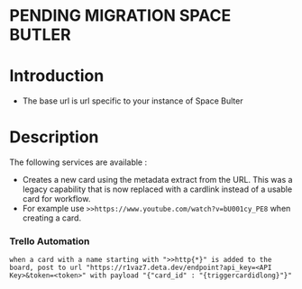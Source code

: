 # PENDING MIGRATION SPACE BUTLER

# Introduction

- The base url is url specific to your instance of Space Bulter

# Description

The following services are available :


- Creates a new card using the metadata extract from the URL. This was a legacy capability that is now replaced with a cardlink instead of a usable card for workflow.
- For example use `>>https://www.youtube.com/watch?v=bU001cy_PE8` when creating a card.

### Trello Automation

`when a card with a name starting with ">>http{*}" is added to the board, post to url "https://r1vaz7.deta.dev/endpoint?api_key=<API Key>&token=<token>" with payload "{"card_id" : "{triggercardidlong}"}"`
